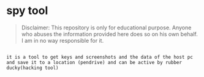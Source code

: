 # spy tool
> Disclaimer: This repository is only for educational purpose. Anyone who abuses the information provided here does so on his own behalf. I am in no way responsible for it.

```

it is a tool to get keys and screenshots and the data of the host pc and save it to a location (pendrive) and can be active by rubber ducky(hacking tool)




```


